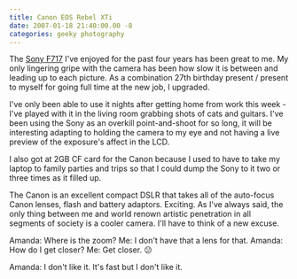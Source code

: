 ```yaml
---
title: Canon EOS Rebel XTi
date: 2007-01-18 21:40:00.00 -8
categories: geeky photography
---
```

The [Sony F717](/sony-dsc-f717-my-new-toy.html) I've enjoyed for the past four years has been great to me. My only lingering gripe with the camera has been how slow it is between and leading up to each picture. As a combination 27th birthday present / present to myself for going full time at the new job, I upgraded.

I've only been able to use it nights after getting home from work this week - I've played with it in the living room grabbing shots of cats and guitars. I've been using the Sony as an overkill point-and-shoot for so long, it will be interesting adapting to holding the camera to my eye and not having a live preview of the exposure's affect in the LCD.

I also got at 2GB CF card for the Canon because I used to have to take my laptop to family parties and trips so that I could dump the Sony to it two or three times as it filled up.

The Canon is an excellent compact DSLR that takes all of the auto-focus Canon lenses, flash and battery adaptors. Exciting. As I've always said, the only thing between me and world renown artistic penetration in all segments of society is a cooler camera. I'll have to think of a new excuse.

Amanda: Where is the zoom?
Me: I don't have that a lens for that.
Amanda: How do I get closer?
Me: Get closer. :confused:

Amanda: I don't like it. It's fast but I don't like it.